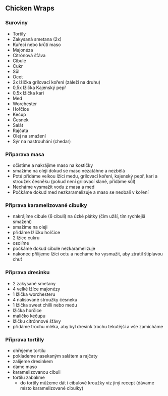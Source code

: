 ## Chicken Wraps

### Suroviny
- Tortily
- Zakysaná smetana (2x)
- Kuřecí nebo krůtí maso
- Majonéza
- Citrónová šťáva
- Cibule
- Cukr
- Sůl
- Ocet
- 2x lžička grilovací koření (záleží na druhu)
- 0,5x lžička Kajenský pepř
- 0,5x lžička kari
- Med
- Worchester
- Hořčice
- Kečup
- Česnek
- Salát
- Rajčata
- Olej na smažení
- Sýr na nastrouhání (chedar)

### Příparava masa
- očistíme a nakrájíme maso na kostičky
- smažíme na oleji dokud se maso nezatáhne a nezbělá
- Poté přidáme velkou lžíci medu, grilovací koření, kajenský pepř, kari a stroužek česněku (pokud není grilovací slané, přidáme sůl)
- Necháme vysmažit vodu z masa a med
- Počkáme dokud med nezkaramelizuje a maso se neobalí v koření

### Příprava karamelizované cibulky
- nakrájíme cibule (6 cibulí) na úzké plátky (čím užší, tím rychlejší smažení)
- smažíme na oleji
- přidáme lžičku hořčice
- 2 lžíce cukru
- osolíme
- počkáme dokud cibule nezkaramelizuje
- nakonec přilijeme lžíci octu a necháme ho vysmažit, aby ztratil štiplavou chuť

### Příprava dresinku
- 2 zakysané smetany
- 4 velké lžíce majonézy
- 1 lžička worchesteru
- 4 nalisované stroužky česneku
- 1 lžička sweet chilli nebo medu
- lžička horčice
- maličko kečupu
- lžičku citrónnové šťávy
- přidáme trochu mléka, aby byl dresink trochu tekutější a vše zamícháme

### Příprava tortilly
- ohřejeme tortilu
- poklademe nasekaným salátem a rajčaty
- zalijeme dresinkem
- dáme maso
- karamelizovanou cibuli
- tortilu zabalíme
    - do tortily můžeme dát i cibulové kroužky viz jiný recept (dávame místo karamelizované cibulky)
